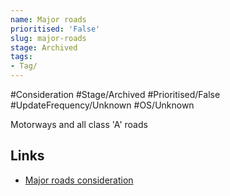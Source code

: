 ```yaml
---
name: Major roads
prioritised: 'False'
slug: major-roads
stage: Archived
tags:
- Tag/
---
```


#Consideration #Stage/Archived #Prioritised/False #UpdateFrequency/Unknown #OS/Unknown

Motorways and all class 'A' roads

## Links

* [Major roads consideration](https://design.planning.data.gov.uk/planning-consideration/major-roads)